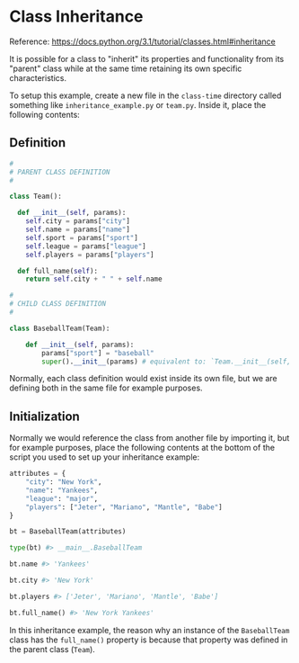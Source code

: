 
# Class Inheritance

Reference: https://docs.python.org/3.1/tutorial/classes.html#inheritance

It is possible for a class to "inherit" its properties and functionality from its "parent" class while at the same time retaining its own specific characteristics.

To setup this example, create a new file in the `class-time` directory called something like `inheritance_example.py` or `team.py`. Inside it, place the following contents:

## Definition

```python
#
# PARENT CLASS DEFINITION
#

class Team():

  def __init__(self, params):
    self.city = params["city"]
    self.name = params["name"]
    self.sport = params["sport"]
    self.league = params["league"]
    self.players = params["players"]

  def full_name(self):
    return self.city + " " + self.name

#
# CHILD CLASS DEFINITION
#

class BaseballTeam(Team):

    def __init__(self, params):
        params["sport"] = "baseball"
        super().__init__(params) # equivalent to: `Team.__init__(self, params)`

```

Normally, each class definition would exist inside its own file, but we are defining both in the same file for example purposes.

## Initialization

Normally we would reference the class from another file by importing it, but for example purposes, place the following contents at the bottom of the script you used to set up your inheritance example:

```python
attributes = {
    "city": "New York",
    "name": "Yankees",
    "league": "major",
    "players": ["Jeter", "Mariano", "Mantle", "Babe"]
}

bt = BaseballTeam(attributes)

type(bt) #> __main__.BaseballTeam

bt.name #> 'Yankees'

bt.city #> 'New York'

bt.players #> ['Jeter', 'Mariano', 'Mantle', 'Babe']

bt.full_name() #> 'New York Yankees'
```

In this inheritance example, the reason why an instance of the `BaseballTeam` class has the `full_name()` property is because that property was defined in the parent class (`Team`).
